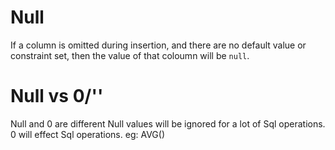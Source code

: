 # Null
If a column is omitted during insertion, and there are no default value or constraint set, then the value of that coloumn will be `null`.
# Null vs 0/''
Null and 0 are different 
Null values will be ignored for a lot of Sql operations.
0 will effect Sql operations.
eg: AVG()